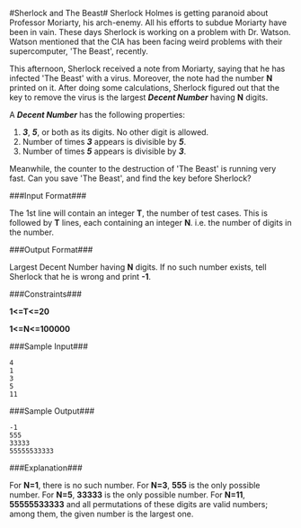 #Sherlock and The Beast#
Sherlock Holmes is getting paranoid about Professor Moriarty, his arch-enemy. All his efforts to subdue Moriarty have been in vain. These days Sherlock is working on a problem with Dr. Watson. Watson mentioned that the CIA has been facing weird problems with their supercomputer, 'The Beast', recently.

This afternoon, Sherlock received a note from Moriarty, saying that he has infected 'The Beast' with a virus. Moreover, the note had the number **N** printed on it. After doing some calculations, Sherlock figured out that the key to remove the virus is the largest **_Decent Number_** having **N** digits.

A **_Decent Number_** has the following properties:

1. **_3_**, **_5_**, or both as its digits. No other digit is allowed.
2. Number of times **_3_** appears is divisible by **_5_**.
3. Number of times **_5_** appears is divisible by **_3_**.

Meanwhile, the counter to the destruction of 'The Beast' is running very fast. Can you save 'The Beast', and find the key before Sherlock?

###Input Format###

The 1st line will contain an integer **T**, the number of test cases. This is followed by **T** lines, each containing an integer **N**. i.e. the number of digits in the number. 

###Output Format###

Largest Decent Number having **N** digits. If no such number exists, tell Sherlock that he is wrong and print **-1**.

###Constraints###

**1<=T<=20**

**1<=N<=100000**


###Sample Input###

    4
    1
    3
    5
    11

###Sample Output###

    -1
    555
    33333
    55555533333

###Explanation###

For **N=1**, there is no such number.
For **N=3**, **555** is the only possible number.
For **N=5**, **33333** is the only possible number.
For **N=11**, **55555533333** and all permutations of these digits are valid numbers; among them, the given number is the largest one.